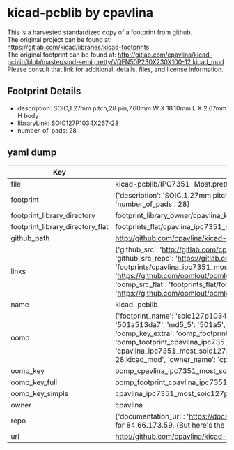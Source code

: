 # kicad-pcblib by cpavlina  
This is a harvested standardized copy of a footprint from github.  
The original project can be found at:  
https://gitlab.com/kicad/libraries/kicad-footprints  
The original footprint can be found at:
http://gitlab.com/cpavlina/kicad-pcblib/blob/master/smd-semi.pretty/VQFN50P230X230X100-12.kicad_mod
Please consult that link for additional, details, files, and license information.  
## Footprint Details
* description: SOIC,1.27mm pitch;28 pin,7.60mm W X 18.10mm L X 2.67mm H body  
* libraryLink: SOIC127P1034X267-28  
* number_of_pads: 28  
## yaml dump  
| Key | Value |  
| --- | --- |  
| file | kicad-pcblib/IPC7351-Most.pretty/SOIC127P1034X267-28.kicad_mod |  
| footprint | {'description': 'SOIC,1.27mm pitch;28 pin,7.60mm W X 18.10mm L X 2.67mm H body', 'libraryLink': 'SOIC127P1034X267-28', 'number_of_pads': 28} |  
| footprint_library_directory | footprint_library_owner/cpavlina_kicad-pcblib |  
| footprint_library_directory_flat | footprints_flat/cpavlina_ipc7351_most_soic127p1034x267_28/working |  
| github_path | http://github.com/cpavlina/kicad-pcblib/blob/master/IPC7351-Most.pretty/SOIC127P1034X267-28.kicad_mod |  
| links | {'github_src': 'http://gitlab.com/cpavlina/kicad-pcblib/blob/master/smd-semi.pretty/VQFN50P230X230X100-12.kicad_mod', 'github_src_repo': 'https://gitlab.com/kicad/libraries/kicad-footprints', 'oomp_bot': 'footprints/cpavlina_ipc7351_most_soic127p1034x267_28/working', 'oomp_bot_github': 'https://github.com/oomlout/oomlout_oomp_footprint_bot/tree/main/footprints/cpavlina_ipc7351_most_soic127p1034x267_28/working', 'oomp_src_flat': 'footprints_flat/footprints_flat/cpavlina_ipc7351_most_soic127p1034x267_28/working', 'oomp_src_flat_github': 'https://github.com/oomlout/oomlout_oomp_footprint_src/tree/main/footprints_flat/cpavlina_ipc7351_most_soic127p1034x267_28/working'} |  
| name | kicad-pcblib |  
| oomp | {'footprint_name': 'soic127p1034x267_28', 'library_name': 'ipc7351_most', 'md5': '501a513da7eeab537e08e0608de3b407', 'md5_10': '501a513da7', 'md5_5': '501a5', 'md5_6': '501a51', 'oomp_key': 'oomp_cpavlina_ipc7351_most_soic127p1034x267_28', 'oomp_key_extra': 'oomp_footprint_cpavlina_ipc7351_most_soic127p1034x267_28', 'oomp_key_full': 'oomp_footprint_cpavlina_ipc7351_most_soic127p1034x267_28_501a51', 'oomp_key_simple': 'cpavlina_ipc7351_most_soic127p1034x267_28', 'original_filename': 'kicad-pcblib/IPC7351-Most.pretty/SOIC127P1034X267-28.kicad_mod', 'owner_name': 'cpavlina'} |  
| oomp_key | oomp_cpavlina_ipc7351_most_soic127p1034x267_28 |  
| oomp_key_full | oomp_footprint_cpavlina_ipc7351_most_soic127p1034x267_28 |  
| oomp_key_simple | cpavlina_ipc7351_most_soic127p1034x267_28 |  
| owner | cpavlina |  
| repo | {'documentation_url': 'https://docs.github.com/rest/overview/resources-in-the-rest-api#rate-limiting', 'message': "API rate limit exceeded for 84.66.173.59. (But here's the good news: Authenticated requests get a higher rate limit. Check out the documentation for more details.)"} |  
| url | http://github.com/cpavlina/kicad-pcblib |  


